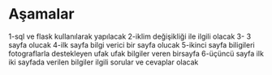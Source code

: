 
# Aşamalar
  1-sql ve flask kullanılarak yapılacak
  2-iklim değişikliği ile ilgili olacak
  3- 3 sayfa olucak
  4-ilk sayfa bilgi verici bir sayfa olucak
  5-ikinci sayfa biligileri fotograflarla destekleyen ufak ufak bilgiler veren birsayfa
  6-üçüncü sayfa ilk iki sayfada verilen bilgiler ilgili sorular ve cevaplar olacak
  
